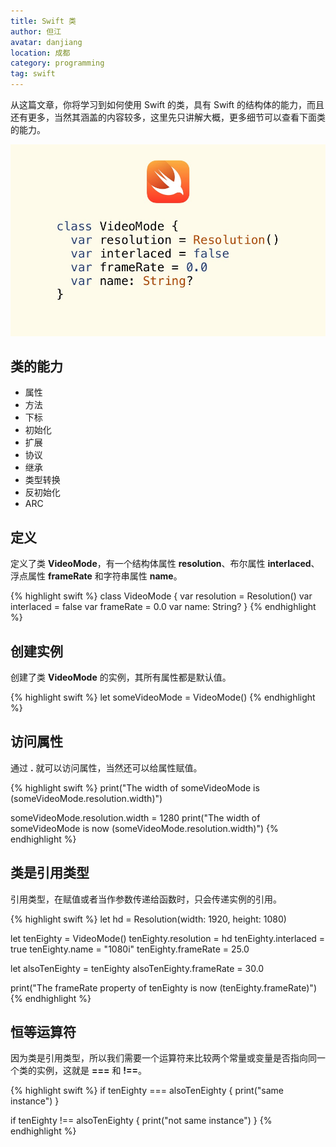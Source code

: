 ```yaml
---
title: Swift 类
author: 但江
avatar: danjiang
location: 成都
category: programming
tag: swift
---
```


从这篇文章，你将学习到如何使用 Swift 的类，具有 Swift 的结构体的能力，而且还有更多，当然其涵盖的内容较多，这里先只讲解大概，更多细节可以查看下面类的能力。

![Swift Classes](/images/swift-classes.jpg)

## 类的能力

* 属性
* 方法
* 下标
* 初始化
* 扩展
* 协议
* 继承
* 类型转换
* 反初始化
* ARC

## 定义

定义了类 **VideoMode**，有一个结构体属性 **resolution**、布尔属性 **interlaced**、浮点属性 **frameRate** 和字符串属性 **name**。

{% highlight swift %}
class VideoMode {
  var resolution = Resolution()
  var interlaced = false
  var frameRate = 0.0
  var name: String?
}
{% endhighlight %}

## 创建实例

创建了类 **VideoMode** 的实例，其所有属性都是默认值。

{% highlight swift %}
let someVideoMode = VideoMode()
{% endhighlight %}

## 访问属性

通过 **.** 就可以访问属性，当然还可以给属性赋值。

{% highlight swift %}
print("The width of someVideoMode is \(someVideoMode.resolution.width)")

someVideoMode.resolution.width = 1280
print("The width of someVideoMode is now \(someVideoMode.resolution.width)")
{% endhighlight %}

## 类是引用类型

引用类型，在赋值或者当作参数传递给函数时，只会传递实例的引用。

{% highlight swift %}
let hd = Resolution(width: 1920, height: 1080)

let tenEighty = VideoMode()
tenEighty.resolution = hd
tenEighty.interlaced = true
tenEighty.name = "1080i"
tenEighty.frameRate = 25.0

let alsoTenEighty = tenEighty
alsoTenEighty.frameRate = 30.0

print("The frameRate property of tenEighty is now \(tenEighty.frameRate)")
{% endhighlight %}

## 恒等运算符

因为类是引用类型，所以我们需要一个运算符来比较两个常量或变量是否指向同一个类的实例，这就是 **===** 和 **!==**。

{% highlight swift %}
if tenEighty === alsoTenEighty {
  print("same instance")
}

if tenEighty !== alsoTenEighty {
  print("not same instance")
}
{% endhighlight %}
